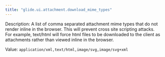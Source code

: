 ```yaml
---
title: "glide.ui.attachment.download_mime_types"
---
```


Description: A list of comma separated attachment mime types that do not render inline in the browser. This will prevent cross site scripting attacks. For example, text/html will force html files to be downloaded to the client as attachments rather than viewed inline in the browser.

Value: `application/xml,text/html,image/svg,image/svg+xml`
